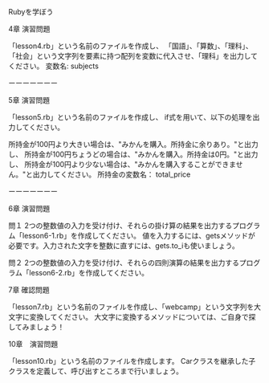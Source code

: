 Rubyを学ぼう

4章 演習問題

「lesson4.rb」という名前のファイルを作成し、
「国語」、「算数」、「理科」、「社会」という文字列を要素に持つ配列を変数に代入させ、「理科」を出力してください。
変数名: subjects

ーーーーーーー

5章 演習問題

「lesson5.rb」という名前のファイルを作成し、
if式を用いて、以下の処理を出力してください。

所持金が100円より大きい場合は、"みかんを購入。所持金に余りあり。"と出力し、
所持金が100円ちょうどの場合は、"みかんを購入。所持金は0円。"と出力し、
所持金が100円より少ない場合は、"みかんを購入することができません。"と出力してください。
所持金の変数名： total_price

ーーーーーーー

6章 演習問題

問１
2つの整数値の入力を受け付け、それらの掛け算の結果を出力するプログラム「lesson6-1.rb」を作成してください。
値を入力するには、getsメソッドが必要です。入力された文字を整数に直すには、gets.to_iも使いましょう。

問２
2つの整数値の入力を受け付け、それらの四則演算の結果を出力するプログラム「lesson6-2.rb」を作成してください。


7章 確認問題

「lesson7.rb」という名前のファイルを作成し、「webcamp」という文字列を大文字に変換してください。
大文字に変換するメソッドについては、ご自身で探してみましょう！


10章　演習問題

「lesson10.rb」という名前のファイルを作成します。
Carクラスを継承した子クラスを定義して、呼び出すところまで行いましょう。